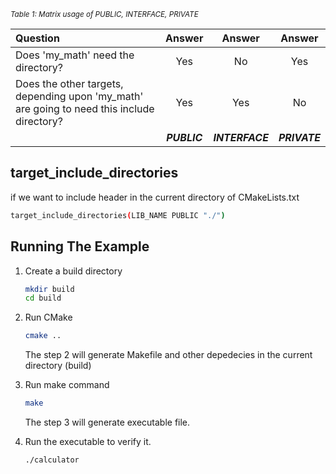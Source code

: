 
   <sub>*Table 1: Matrix usage of PUBLIC, INTERFACE, PRIVATE*</sub>

   | Question        | Answer |Answer | Answer | 
   | :---        |     :---:      |    :---: |  :---: | 
   | Does 'my_math' need the directory?      | Yes |No |Yes| 
   | Does the other targets, depending upon 'my_math' are going to need this include directory?      | Yes |Yes |No| 
   |       | **_PUBLIC_** |**_INTERFACE_** |**_PRIVATE_**| 
   


## target_include_directories
if we want to include header in the current directory of CMakeLists.txt

``` bash
target_include_directories(LIB_NAME PUBLIC "./")
```

## Running The Example
1. Create a build directory
    ```bash
    mkdir build
    cd build
    ```

2. Run CMake
    ```bash
    cmake ..
    ```

    The step 2 will generate Makefile and other depedecies in the current directory (build)

3. Run make command
    ```bash
    make
    ```
    
    The step 3 will generate executable file.

4. Run the executable to verify it.
    ```bash
    ./calculator
    ```